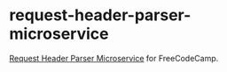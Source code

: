 # request-header-parser-microservice
[Request Header Parser Microservice][1] for FreeCodeCamp.

```

```

[1]: http://www.freecodecamp.com/challenges/request-header-parser-microservice
